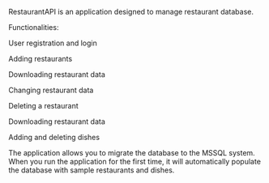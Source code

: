 RestaurantAPI is an application designed to manage restaurant database.

Functionalities:

User registration and login

Adding restaurants

Downloading restaurant data

Changing restaurant data

Deleting a restaurant

Downloading restaurant data

Adding and deleting dishes

The application allows you to migrate the database to the MSSQL system. When you run the application for the first time, it will automatically populate the database with sample restaurants and dishes.
